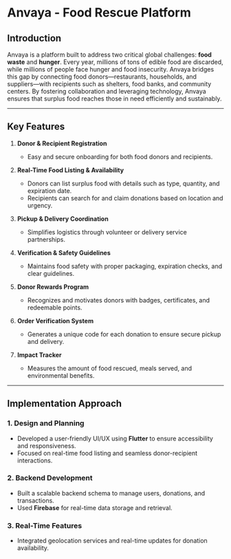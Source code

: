 # Anvaya - Food Rescue Platform  

## **Introduction**  
Anvaya is a platform built to address two critical global challenges: **food waste** and **hunger**. Every year, millions of tons of edible food are discarded, while millions of people face hunger and food insecurity. Anvaya bridges this gap by connecting food donors—restaurants, households, and suppliers—with recipients such as shelters, food banks, and community centers. By fostering collaboration and leveraging technology, Anvaya ensures that surplus food reaches those in need efficiently and sustainably.  

---

## **Key Features**  
1. **Donor & Recipient Registration**  
   - Easy and secure onboarding for both food donors and recipients.  

2. **Real-Time Food Listing & Availability**  
   - Donors can list surplus food with details such as type, quantity, and expiration date.  
   - Recipients can search for and claim donations based on location and urgency.  

3. **Pickup & Delivery Coordination**  
   - Simplifies logistics through volunteer or delivery service partnerships.  

4. **Verification & Safety Guidelines**  
   - Maintains food safety with proper packaging, expiration checks, and clear guidelines.  

5. **Donor Rewards Program**  
   - Recognizes and motivates donors with badges, certificates, and redeemable points.  

6. **Order Verification System**  
   - Generates a unique code for each donation to ensure secure pickup and delivery.  

7. **Impact Tracker**  
   - Measures the amount of food rescued, meals served, and environmental benefits.  

---

## **Implementation Approach**  

### **1. Design and Planning**  
- Developed a user-friendly UI/UX using **Flutter** to ensure accessibility and responsiveness.  
- Focused on real-time food listing and seamless donor-recipient interactions.  

### **2. Backend Development**  
- Built a scalable backend schema to manage users, donations, and transactions.  
- Used **Firebase** for real-time data storage and retrieval.  

### **3. Real-Time Features**  
- Integrated geolocation services and real-time updates for donation availability.  

  

